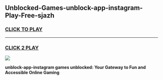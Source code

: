 
## Unblocked-Games-unblock-app-instagram-Play-Free-sjazh
<h3>
<a href="https://premium76.site?title=unblock-app-instagram&ref=21A">CLICK TO PLAY</a></h3>
<hr>

<h3>
<a href="https://premium76.site?title=unblock-app-instagram&ref=21A">CLICK 2 PLAY</a>
  
</h3>

<a href="https://premium76.site?title=unblock-app-instagram&ref=21A"><img src="https://clearcache.store/games.png"></a>


**unblock-app-instagram games unblocked: Your Gateway to Fun and Accessible Online Gaming**

